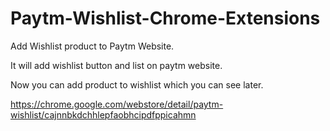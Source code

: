# Paytm-Wishlist-Chrome-Extensions

Add Wishlist product to Paytm Website. 

It will add wishlist button and list on paytm website. 

Now you can add product to wishlist which you can see later.

https://chrome.google.com/webstore/detail/paytm-wishlist/cajnnbkdchhlepfaobhcipdfppicahmn